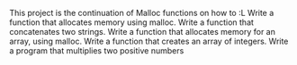 This project is the continuation of Malloc functions on how to :L 
Write a function that allocates memory using malloc.
Write a function that concatenates two strings.
Write a function that allocates memory for an array, using malloc.
Write a function that creates an array of integers.
Write a program that multiplies two positive numbers

